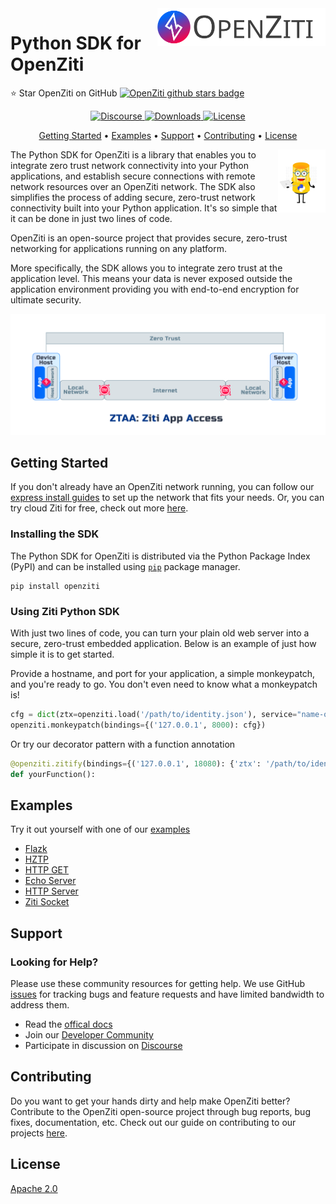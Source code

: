 <a href="https://docs.openziti.io/">
    <img src="./images/ziti-logo-dark.svg" alt="ziti logo" title="OpenZiti" align="right" height="60" />
</a>

# Python SDK for OpenZiti
:star: Star OpenZiti on GitHub [![OpenZiti github stars badge](https://img.shields.io/github/stars/openziti/ziti?style=flat)](https://github.com/openziti/ziti/stargazers)
<p align="center">
  <a href="https://openziti.discourse.group/">
    <img src="https://img.shields.io/discourse/users?server=https%3A%2F%2Fopenziti.discourse.group%2F" alt="Discourse">
  </a>
  <a href="https://pypi.org/project/openziti/">
    <img src="https://img.shields.io/pypi/dd/openziti" alt="Downloads">
  </a>
  <a href="https://opensource.org/licenses/Apache-2.0">
    <img src="https://img.shields.io/badge/License-Apache%202.0-blue.svg" alt="License">
  </a>
</p>

<p align="center">
  <a href="#getting-started">Getting Started</a> •
  <a href="#examples">Examples</a> •
  <a href="#support">Support</a> •
  <a href="#contributing">Contributing</a> •
  <a href="#license">License</a>
</p>

<img src="./images/Ziggy-Loves-Python.svg" align="right" alt="ziggy-loves-python" width="15%">

The Python SDK for OpenZiti is a library that enables you to integrate zero trust network connectivity into your Python 
applications, and establish secure connections with remote network resources over an OpenZiti network. The SDK also 
simplifies the process of adding secure, zero-trust network connectivity built into your Python application. It's so 
simple that it can be done in just two lines of code.

OpenZiti is an open-source project that provides secure, zero-trust networking for applications running on any platform.

More specifically, the SDK allows you to integrate zero trust at the application level. This means your data is never 
exposed outside the application environment providing you with end-to-end encryption for ultimate security.
<p align="center">
<img src="./images/ztaa-model-overview.png" alt="Zero-trust-application-access">
</p>

## Getting Started
If you don't already have an OpenZiti network running, you can follow our [express install guides](https://docs.openziti.io/docs/learn/quickstarts/network/) 
to set up the network that fits your needs. Or, you can try cloud Ziti for free, check out more [here](https://docs.openziti.io/).

### Installing the SDK

The Python SDK for OpenZiti is distributed via the Python Package Index (PyPI) and can be installed using 
[`pip`](https://pypi.org/project/openziti/) package manager.

```shell
pip install openziti
```

### Using Ziti Python SDK
With just two lines of code, you can turn your plain old web server into a secure, zero-trust embedded application. 
Below is an example of just how simple it is to get started.

Provide a hostname, and port for your application, a simple monkeypatch, and you're ready to go. You don't even need to 
know what a monkeypatch is!
```python
cfg = dict(ztx=openziti.load('/path/to/identity.json'), service="name-of-ziti-service")
openziti.monkeypatch(bindings={('127.0.0.1', 8000): cfg})
```
Or try our decorator pattern with a function annotation
```python
@openziti.zitify(bindings={('127.0.0.1', 18080): {'ztx': '/path/to/identity.json', 'service': 'name-of-ziti-service'}})
def yourFunction():
```
## Examples
Try it out yourself with one of our [examples]([README.md#python-sdk-for-openziti-examples](sample%2FREADME.md))
* [Flazk](sample/flask-of-ziti)
* [HZTP](sample/h-ziti-p)
* [HTTP GET](sample/http-get)
* [Echo Server](sample/ziti-echo-server)
* [HTTP Server](sample/ziti-http-server)
* [Ziti Socket](sample/ziti-socket-example)

## Support
### Looking for Help?
Please use these community resources for getting help. We use GitHub [issues](https://github.com/openziti/ziti-sdk-py/issues)
for tracking bugs and feature requests and have limited bandwidth to address them.

- Read the [offical docs](https://docs.openziti.io/docs/learn/introduction/)
- Join our [Developer Community](https://openziti.org)
- Participate in discussion on [Discourse](https://openziti.discourse.group/)
## Contributing
Do you want to get your hands dirty and help make OpenZiti better? Contribute to the OpenZiti open-source project 
through bug reports, bug fixes, documentation, etc. Check out our guide on contributing to our projects [here](https://docs.openziti.io/policies/CONTRIBUTING.html).
## License
[Apache 2.0](./LICENSE)
